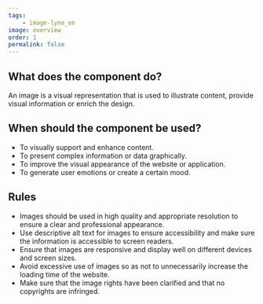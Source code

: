 ```yaml
---
tags: 
    - image-lyne_en
image: overview
order: 1
permalink: false
---
```


## What does the component do?
An image is a visual representation that is used to illustrate content, provide visual information or enrich the design.

## When should the component be used?
* To visually support and enhance content.
* To present complex information or data graphically.
* To improve the visual appearance of the website or application.
* To generate user emotions or create a certain mood.

## Rules
* Images should be used in high quality and appropriate resolution to ensure a clear and professional appearance.
* Use descriptive alt text for images to ensure accessibility and make sure the information is accessible to screen readers.
* Ensure that images are responsive and display well on different devices and screen sizes.
* Avoid excessive use of images so as not to unnecessarily increase the loading time of the website.
* Make sure that the image rights have been clarified and that no copyrights are infringed.